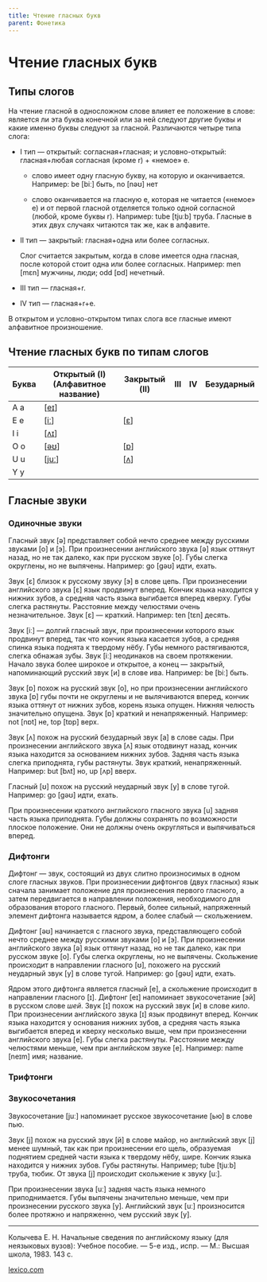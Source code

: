 ```yaml
---
title: Чтение гласных букв
parent: Фонетика
---
```


# Чтение гласных букв

## Типы слогов

На чтение гласной в односложном слове влияет ее положение в слове:
является ли эта буква конечной или за ней следуют другие буквы и какие
именно буквы следуют за гласной. Различаются четыре типа слога:

- I тип — открытый: согласная+гласная; и условно-открытый:
  гласная+любая согласная (кроме r) + «немое» e.

  - слово имеет одну гласную букву, на которую и
    оканчивается. Например: be [biː] быть, no [nəʊ] нет

  - слово оканчивается на гласную е, которая не читается («немое» е) и
    от первой гласной отделяется только одной согласной (любой, кроме
    буквы r). Например: tube [tjuːb] труба. Гласные в этих двух
    случаях читаются так же, как в алфавите.

- II тип — закрытый: гласная+одна или более согласных.

  Слог считается закрытым, когда в слове имеется одна гласная, после
  которой стоит одна или более согласных.  Например: men [mɛn]
  мужчины, люди; odd [ɒd] нечетный.

- III тип — гласная+r.

- IV тип — гласная+r+e.

В открытом и условно-открытом типах слога все гласные имеют алфавитное
произношение.

## Чтение гласных букв по типам слогов

| Буква | Открытый (I) (Алфавитное название) | Закрытый (II) | III | IV | Безударный |
|-------|------------------------------------|---------------|-----|----|------------|
| A a   | [[eɪ](#eɪ)]                        |               |     |    |            |
| E e   | [[iː](#iː)]                        | [[ɛ](#ɛ)]     |     |    |            |
| I i   | [[ʌɪ](#ʌɪ)]                        |               |     |    |            |
| O o   | [[əʊ](#əʊ)]                        | [[ɒ](#ɒ)]     |     |    |            |
| U u   | [[juː](#juː)]                      | [[ʌ](#ʌ)]     |     |    |            |
| Y y   |                                    |               |     |    |            |

## Гласные звуки

### Одиночные звуки

<a name="ə"></a>
Гласный звук [ə] представляет собой нечто среднее между русскими
звуками [o] и [э]. При произнесении английского звука [ə] язык оттянут
назад, но не так далеко, как при русском звуке [о]. Губы слегка
округлены, но не выпячены.  Например: go [ɡəʊ] идти, ехать.

<a name="ɛ"></a>
Звук [ɛ] близок к русскому звуку [э] в слове цепь. При произнесении
английского звука [ɛ] язык продвинут вперед.  Кончик языка находится у
нижних зубов, а средняя часть языка выгибается вперед кверху. Губы
слегка растянуты. Расстояние между челюстями очень
незначительное. Звук [ɛ] — краткий. Например: ten [tɛn] десять.

<a name="iː"></a>
Звук [iː] — долгий гласный звук, при произнесении которого язык
продвинут вперед, так что кончик языка касается зубов, а средняя
спинка языка поднята к твердому нёбу.  Губы немного растягиваются,
слегка обнажая зубы.  Звук [iː] неодинаков на своем протяжении.
Начало звука более широкое и открытое, а конец — закрытый,
напоминающий русский звук [и] в слове ива. Например: be [biː] быть.

<a name="ɒ"></a>
Звук [ɒ] похож на русский звук [о], но при произнесении английского
звука [ɒ] губы почти не округлены и не вылячиваются вперед, кончик
языка оттянут от нижних зубов, корень языка опущен.  Нижняя челюсть
значительно опущена. Звук [ɒ] краткий и ненапряженный.  Например: not
[nɒt] не, top [tɒp] вepx.

<a name="ʌ"></a>
Звук [ʌ] похож на русский безударный звук [а] в слове сады. При
произнесении английского звука [ʌ] язык отодвинут назад, кончик языка
находится за основанием нижних зубов. Задняя часть языка слегка
приподнята, губы растянуты. Звук краткий, ненапряженный. Например: but
[bʌt] но, up [ʌp] вверх.

<a name="ʊ"></a>
Гласный [ʊ] похож на русский неударный звук [у] в слове тугой.
Например: go [ɡəʊ] идти, ехать.

<a name="u"></a>
При произнесении краткого английского гласного звука [u] задняя часть
языка приподнята.  Губы должны сохранять по возможности плоское
положение.  Они не должны очень округляться и выпячиваться вперед.

### Дифтонги

Дифтонг — звук, состоящий из двух слитно произносимых в одном слоге
гласных звуков.  При произнесении дифтонгов (двух гласных) язык
сначала занимает положение для произнесения первого гласного, а затем
передвигается в направлении положения, необходимого для образования
второго гласного. Первый, более сильный, напряженный элемент дифтонга
называется ядром, а более слабый — скольжением.

<a name="əʊ"></a>
Дифтонг [əʊ] начинается с гласного звука, представляющего собой нечто
среднее между русскими звуками [o] и [э]. При произнесении английского
звука [ə] язык оттянут назад, но не так далеко, как при русском звуке
[о]. Губы слегка округлены, но не выпячены. Скольжение происходит в
направлении гласного [ʊ], похожего на русский неударный звук [у] в
слове тугой. Например: go [ɡəʊ] идти, ехать.

<a name="eɪ"></a>
Ядром этого дифтонга является гласный [e], а скольжение происходит в
направлении гласного [ɪ].  Дифтонг [eɪ] напоминает звукосочетание [эй]
в русском слове *шей*. Звук [ɪ] похож на русский звук [и] в слове
*кило*.  При произнесении английского звука [ɪ] язык продвинут вперед.
Кончик языка находится у основания нижних зубов, а средняя часть языка
выгибается вперед и кверху несколько выше, чем при произнесенни
английского звука [e].  Губы слегка растянуты.  Расстояние между
челюстями меньше, чем при английском звуке [e].  Например: name [neɪm]
имя; название.


### Трифтонги

### Звукосочетания

<a name="juː"></a>
Звукосочетание [juː] напоминает русское звукосочетание [ью] в слове
пью.

Звук [j] похож на русский звук [й] в слове майор, но английский звук
[j] менее шумный, так как при произнесении его щель, образуемая
поднятием средней части языка к твердому нёбу, шире.  Кончик языка
находится у нижних зубов. Губы растянуты. Например; tube [tjuːb]
труба, тюбик. От звука [j] происходит скольжение к звуку [uː].

При произнесении звука [uː] задняя часть языка немного приподнимается.
Губы выпячены значительно меньше, чем при произнесении русского звука
[у]. Английский звук [uː] произносится более протяжно и напряженно,
чем русский звук [у].

---

Колычева Е. Н.  Начальные сведения по английскому языку (для
неязыковых вузов): Учебное пособие. — 5-е изд., испр. — М.: Высшая
школа, 1983. 143 с.

[lexico.com](https://www.lexico.com/)
